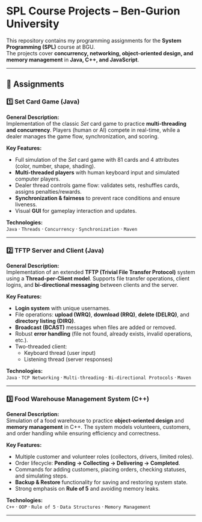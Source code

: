 # SPL Course Projects – Ben-Gurion University  

This repository contains my programming assignments for the **System Programming (SPL)** course at BGU.  
The projects cover **concurrency, networking, object-oriented design, and memory management** in **Java, C++, and JavaScript**.  

---

## 📌 Assignments  

### 1️⃣ Set Card Game (Java)  
**General Description:**  
Implementation of the classic *Set* card game to practice **multi-threading and concurrency**. Players (human or AI) compete in real-time, while a dealer manages the game flow, synchronization, and scoring.  

**Key Features:**  
- Full simulation of the *Set* card game with 81 cards and 4 attributes (color, number, shape, shading).  
- **Multi-threaded players** with human keyboard input and simulated computer players.  
- Dealer thread controls game flow: validates sets, reshuffles cards, assigns penalties/rewards.  
- **Synchronization & fairness** to prevent race conditions and ensure liveness.  
- Visual **GUI** for gameplay interaction and updates.  

**Technologies:**  
`Java` · `Threads` · `Concurrency` · `Synchronization` · `Maven`  

---

### 2️⃣ TFTP Server and Client (Java)  
**General Description:**  
Implementation of an extended **TFTP (Trivial File Transfer Protocol)** system using a **Thread-per-Client model**. Supports file transfer operations, client logins, and **bi-directional messaging** between clients and the server.  

**Key Features:**  
- **Login system** with unique usernames.  
- File operations: **upload (WRQ)**, **download (RRQ)**, **delete (DELRQ)**, and **directory listing (DIRQ)**.  
- **Broadcast (BCAST)** messages when files are added or removed.  
- Robust **error handling** (file not found, already exists, invalid operations, etc.).  
- Two-threaded client:  
  - Keyboard thread (user input)  
  - Listening thread (server responses)  

**Technologies:**  
`Java` · `TCP Networking` · `Multi-threading` · `Bi-directional Protocols` · `Maven`  

---

### 3️⃣ Food Warehouse Management System (C++)  
**General Description:**  
Simulation of a food warehouse to practice **object-oriented design** and **memory management** in C++. The system models volunteers, customers, and order handling while ensuring efficiency and correctness.  

**Key Features:**  
- Multiple customer and volunteer roles (collectors, drivers, limited roles).  
- Order lifecycle: **Pending → Collecting → Delivering → Completed**.  
- Commands for adding customers, placing orders, checking statuses, and simulating steps.  
- **Backup & Restore** functionality for saving and restoring system state.  
- Strong emphasis on **Rule of 5** and avoiding memory leaks.  

**Technologies:**  
`C++` · `OOP` · `Rule of 5` · `Data Structures` · `Memory Management`  

---
